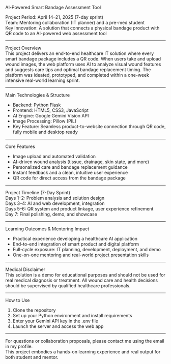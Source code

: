 AI-Powered Smart Bandage Assessment Tool

Project Period: April 14–21, 2025 (7-day sprint)  
Team: Mentoring collaboration (IT planner) and a pre-med student  
Key Innovation: A solution that connects a physical bandage product with QR code to an AI-powered web assessment tool

---

Project Overview  
This project delivers an end-to-end healthcare IT solution where every smart bandage package includes a QR code. When users take and upload wound images, the web platform uses AI to analyze visual wound features and suggests care tips and optimal bandage replacement timing. The platform was ideated, prototyped, and completed within a one-week intensive real-world learning sprint.

---

Main Technologies & Structure  
- Backend: Python Flask  
- Frontend: HTML5, CSS3, JavaScript  
- AI Engine: Google Gemini Vision API  
- Image Processing: Pillow (PIL)  
- Key Feature: Seamless product-to-website connection through QR code, fully mobile and desktop ready

---

Core Features  
- Image upload and automated validation  
- AI-driven wound analysis (tissue, drainage, skin state, and more)  
- Personalized care and bandage replacement guidance  
- Instant feedback and a clean, intuitive user experience  
- QR code for direct access from the bandage package

---

Project Timeline (7-Day Sprint)  
Days 1–2: Problem analysis and solution design  
Days 3–4: AI and web development, integration  
Days 5–6: QR system and product linkage, user experience refinement  
Day 7: Final polishing, demo, and showcase

---

Learning Outcomes & Mentoring Impact  
- Practical experience developing a healthcare AI application  
- End-to-end integration of smart product and digital platform  
- Full-cycle exposure: IT planning, development, deployment, and demo  
- One-on-one mentoring and real-world project presentation skills

---

Medical Disclaimer  
This solution is a demo for educational purposes and should not be used for real medical diagnosis or treatment. All wound care and health decisions should be supervised by qualified healthcare professionals.

---

How to Use  
1. Clone the repository  
2. Set up your Python environment and install requirements  
3. Enter your Gemini API key in the .env file  
4. Launch the server and access the web app

---

For questions or collaboration proposals, please contact me using the email in my profile.  
This project embodies a hands-on learning experience and real output for both student and mentor.

